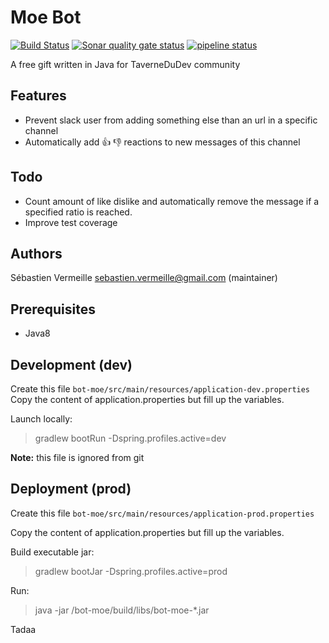 Moe Bot
============================================

[![Build Status](https://travis-ci.org/TaverneDuDev/MoeBot.svg?branch=master)](https://travis-ci.org/TaverneDuDev/MoeBot)
[![Sonar quality gate status](https://sonarcloud.io/api/badges/gate?key=fr.tavernedudev:bot-moe)](https://sonarcloud.io/dashboard?id=fr.tavernedudev%3Abot-moe)
[![pipeline status](https://gitlab.com/sbeex/tdd-moebot/badges/master/pipeline.svg)](https://gitlab.com/sbeex/tdd-moebot/commits/master)



A free gift written in Java for TaverneDuDev community

## Features

* Prevent slack user from adding something else than an url in a
specific channel
* Automatically add :+1: :-1: reactions to new messages of this channel

## Todo

* Count amount of like dislike and automatically remove the message if a specified ratio is reached.
* Improve test coverage

## Authors
Sébastien Vermeille <sebastien.vermeille@gmail.com> (maintainer)

## Prerequisites

* Java8

## Development (dev)

Create this file `bot-moe/src/main/resources/application-dev.properties`
Copy the content of application.properties but fill up the variables.

Launch locally:
> gradlew bootRun -Dspring.profiles.active=dev

**Note:** this file is ignored from git

## Deployment (prod)

Create this file `bot-moe/src/main/resources/application-prod.properties`

Copy the content of application.properties but fill up the variables.

Build executable jar:
> gradlew bootJar -Dspring.profiles.active=prod

Run:
> java -jar /bot-moe/build/libs/bot-moe-*.jar

Tadaa